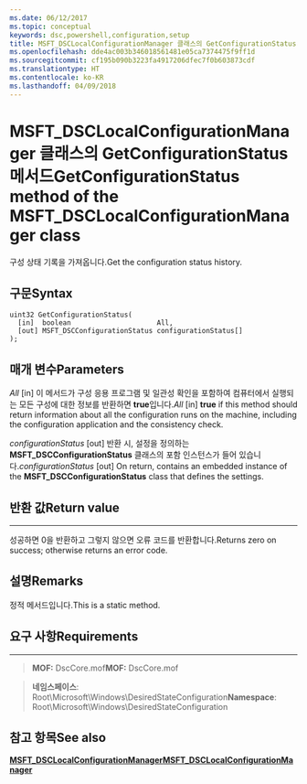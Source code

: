 ```yaml
---
ms.date: 06/12/2017
ms.topic: conceptual
keywords: dsc,powershell,configuration,setup
title: MSFT_DSCLocalConfigurationManager 클래스의 GetConfigurationStatus 메서드
ms.openlocfilehash: dde4ac003b346018561481e05ca7374475f9ff1d
ms.sourcegitcommit: cf195b090b3223fa4917206dfec7f0b603873cdf
ms.translationtype: HT
ms.contentlocale: ko-KR
ms.lasthandoff: 04/09/2018
---
```

# <a name="getconfigurationstatus-method-of-the-msftdsclocalconfigurationmanager-class"></a><span data-ttu-id="47443-103">MSFT_DSCLocalConfigurationManager 클래스의 GetConfigurationStatus 메서드</span><span class="sxs-lookup"><span data-stu-id="47443-103">GetConfigurationStatus method of the MSFT_DSCLocalConfigurationManager class</span></span>

<span data-ttu-id="47443-104">구성 상태 기록을 가져옵니다.</span><span class="sxs-lookup"><span data-stu-id="47443-104">Get the configuration status history.</span></span>

<a name="syntax"></a><span data-ttu-id="47443-105">구문</span><span class="sxs-lookup"><span data-stu-id="47443-105">Syntax</span></span>
------

```mof
uint32 GetConfigurationStatus(
  [in]  boolean                     All,
  [out] MSFT_DSCConfigurationStatus configurationStatus[]
);
```

<a name="parameters"></a><span data-ttu-id="47443-106">매개 변수</span><span class="sxs-lookup"><span data-stu-id="47443-106">Parameters</span></span>
----------

<span data-ttu-id="47443-107">*All* \[in\] 이 메서드가 구성 응용 프로그램 및 일관성 확인을 포함하여 컴퓨터에서 실행되는 모든 구성에 대한 정보를 반환하면 **true**입니다.</span><span class="sxs-lookup"><span data-stu-id="47443-107">*All* \[in\] **true** if this method should return information about all the configuration runs on the machine, including the configuration application and the consistency check.</span></span>

<span data-ttu-id="47443-108">*configurationStatus* \[out\] 반환 시, 설정을 정의하는 **MSFT_DSCConfigurationStatus** 클래스의 포함 인스턴스가 들어 있습니다.</span><span class="sxs-lookup"><span data-stu-id="47443-108">*configurationStatus* \[out\] On return, contains an embedded instance of the **MSFT_DSCConfigurationStatus** class that defines the settings.</span></span>

## <a name="return-value"></a><span data-ttu-id="47443-109">반환 값</span><span class="sxs-lookup"><span data-stu-id="47443-109">Return value</span></span>
------------

<span data-ttu-id="47443-110">성공하면 0을 반환하고 그렇지 않으면 오류 코드를 반환합니다.</span><span class="sxs-lookup"><span data-stu-id="47443-110">Returns zero on success; otherwise returns an error code.</span></span>

## <a name="remarks"></a><span data-ttu-id="47443-111">설명</span><span class="sxs-lookup"><span data-stu-id="47443-111">Remarks</span></span>

<span data-ttu-id="47443-112">정적 메서드입니다.</span><span class="sxs-lookup"><span data-stu-id="47443-112">This is a static method.</span></span>

## <a name="requirements"></a><span data-ttu-id="47443-113">요구 사항</span><span class="sxs-lookup"><span data-stu-id="47443-113">Requirements</span></span>
------------
><span data-ttu-id="47443-114">**MOF:** DscCore.mof</span><span class="sxs-lookup"><span data-stu-id="47443-114">**MOF:** DscCore.mof</span></span>

><span data-ttu-id="47443-115">**네임스페이스**: Root\Microsoft\Windows\DesiredStateConfiguration</span><span class="sxs-lookup"><span data-stu-id="47443-115">**Namespace**: Root\Microsoft\Windows\DesiredStateConfiguration</span></span>


## <a name="see-also"></a><span data-ttu-id="47443-116">참고 항목</span><span class="sxs-lookup"><span data-stu-id="47443-116">See also</span></span>


[<span data-ttu-id="47443-117">**MSFT_DSCLocalConfigurationManager**</span><span class="sxs-lookup"><span data-stu-id="47443-117">**MSFT_DSCLocalConfigurationManager**</span></span>](msft-dsclocalconfigurationmanager.md)